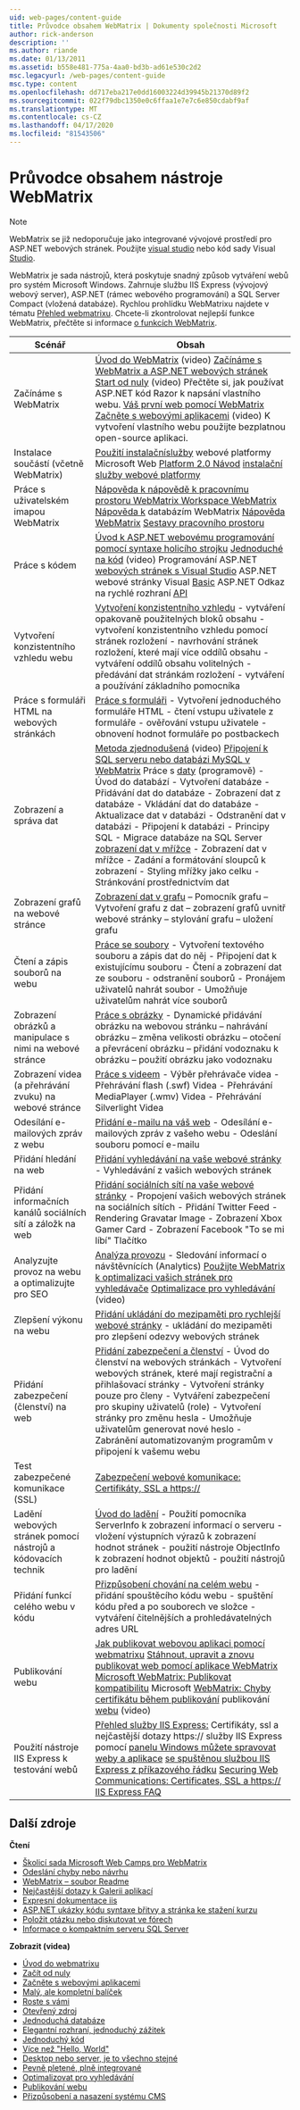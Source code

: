 ```yaml
---
uid: web-pages/content-guide
title: Průvodce obsahem WebMatrix | Dokumenty společnosti Microsoft
author: rick-anderson
description: ''
ms.author: riande
ms.date: 01/13/2011
ms.assetid: b558e481-775a-4aa0-bd3b-ad61e530c2d2
msc.legacyurl: /web-pages/content-guide
msc.type: content
ms.openlocfilehash: dd717eba217e0dd16003224d39945b21370d89f2
ms.sourcegitcommit: 022f79dbc1350e0c6ffaa1e7e7c6e850cdabf9af
ms.translationtype: MT
ms.contentlocale: cs-CZ
ms.lasthandoff: 04/17/2020
ms.locfileid: "81543506"
---
```

# <a name="webmatrix-content-guide"></a>Průvodce obsahem nástroje WebMatrix

> [!NOTE] 
> WebMatrix se již nedoporučuje jako integrované vývojové prostředí pro ASP.NET webových stránek. Použijte [visual studio](xref:web-pages/overview/getting-started/program-asp-net-web-pages-in-visual-studio) nebo kód sady Visual [Studio](https://code.visualstudio.com/).

WebMatrix je sada nástrojů, která poskytuje snadný způsob vytváření webů pro systém Microsoft Windows. Zahrnuje službu IIS Express (vývojový webový server), ASP.NET (rámec webového programování) a SQL Server Compact (vložená databáze). Rychlou prohlídku WebMatrixu najdete v tématu [Přehled webmatrixu](https://www.microsoft.com/web/webmatrix/). Chcete-li zkontrolovat nejlepší funkce WebMatrix, přečtěte si informace [o funkcích WebMatrix](https://www.microsoft.com/web/webmatrix/features/).

| **Scénář** | **Obsah** |
| --- | --- |
| Začínáme s WebMatrix | [Úvod do WebMatrix](https://mediadl.microsoft.com/mediadl/www/s/silverlight/video/web/webmatrix/intro.mp4) (video) [Začínáme s WebMatrix a ASP.NET webových stránek](https://go.microsoft.com/fwlink/?LinkId=202889) [Start od nuly](https://mediadl.microsoft.com/mediadl/www/s/silverlight/video/web/webmatrix/walkthrough1b.mp4) (video) Přečtěte si, jak používat ASP.NET kód Razor k napsání vlastního webu. [Váš první web pomocí WebMatrix](https://go.microsoft.com/fwlink/?LinkId=208553) [Začněte s webovými aplikacemi](https://mediadl.microsoft.com/mediadl/www/s/silverlight/video/web/webmatrix/walkthrough2b.mp4) (video) K vytvoření vlastního webu použijte bezplatnou open-source aplikaci. |
| Instalace součástí (včetně WebMatrix) | [Použití instalačníslužby](https://www.iis.net/learn/install/web-platform-installer/using-the-microsoft-web-platform-installer) webové platformy Microsoft Web [Platform 2.0 Návod](https://www.iis.net/learn/install/web-platform-installer/web-platform-installer-20-walkthrough) [instalační služby webové platformy](https://www.iis.net/learn/install/web-platform-installer/web-platform-installer-resources) |
| Práce s uživatelském imapou WebMatrix | [Nápověda k nápovědě k pracovnímu prostoru WebMatrix Workspace WebMatrix](https://go.microsoft.com/fwlink/?LinkId=208788) [Nápověda k](https://go.microsoft.com/fwlink/?LinkId=208787) databázím WebMatrix [Nápověda WebMatrix](https://go.microsoft.com/fwlink/?LinkId=208786) [Sestavy pracovního prostoru](https://go.microsoft.com/fwlink/?LinkId=208789) |
| Práce s kódem | [Úvod k ASP.NET webovému programování pomocí syntaxe holicího strojku](https://go.microsoft.com/fwlink/?LinkId=202890) [Jednoduché na kód](https://mediadl.microsoft.com/mediadl/www/s/silverlight/video/web/webmatrix/webx-aspnetpages.mp4) (video) Programování ASP.NET [webových stránek s Visual Studio](https://go.microsoft.com/fwlink/?LinkId=205854) ASP.NET webové stránky Visual [Basic](https://go.microsoft.com/fwlink/?LinkId=202908) ASP.NET Odkaz na rychlé rozhraní [API](https://go.microsoft.com/fwlink/?LinkId=202907) |
| Vytvoření konzistentního vzhledu webu | [Vytvoření konzistentního vzhledu](https://go.microsoft.com/fwlink/?LinkId=202891) - vytváření opakovaně použitelných bloků obsahu - vytvoření konzistentního vzhledu pomocí stránek rozložení - navrhování stránek rozložení, které mají více oddílů obsahu - vytváření oddílů obsahu volitelných - předávání dat stránkám rozložení - vytváření a používání základního pomocníka |
| Práce s formuláři HTML na webových stránkách | [Práce s formuláři](https://go.microsoft.com/fwlink/?LinkId=202892) - Vytvoření jednoduchého formuláře HTML - čtení vstupu uživatele z formuláře - ověřování vstupu uživatele - obnovení hodnot formuláře po postbackech |
| Zobrazení a správa dat | [Metoda zjednodušená](https://mediadl.microsoft.com/mediadl/www/s/silverlight/video/web/webmatrix/webx-databases.mp4) (video) [Připojení k SQL serveru nebo databázi MySQL v WebMatrix](https://go.microsoft.com/fwlink/?LinkId=208661) Práce s [daty](https://go.microsoft.com/fwlink/?LinkId=202893) (programově) - Úvod do databází - Vytvoření databáze - Přidávání dat do databáze - Zobrazení dat z databáze - Vkládání dat do databáze - Aktualizace dat v databázi - Odstranění dat v databázi - Připojení k databázi - Principy SQL - Migrace databáze na SQL Server [zobrazení dat v mřížce](https://go.microsoft.com/fwlink/?LinkId=202894) - Zobrazení dat v mřížce - Zadání a formátování sloupců k zobrazení - Styling mřížky jako celku - Stránkování prostřednictvím dat |
| Zobrazení grafů na webové stránce | [Zobrazení dat v grafu](https://go.microsoft.com/fwlink/?LinkId=202895) – Pomocník grafu – Vytvoření grafu z dat – zobrazení grafů uvnitř webové stránky – stylování grafu – uložení grafu |
| Čtení a zápis souborů na webu | [Práce se soubory](https://go.microsoft.com/fwlink/?LinkId=202896) - Vytvoření textového souboru a zápis dat do něj - Připojení dat k existujícímu souboru - Čtení a zobrazení dat ze souboru - odstranění souborů - Pronájem uživatelů nahrát soubor - Umožňuje uživatelům nahrát více souborů |
| Zobrazení obrázků a manipulace s nimi na webové stránce | [Práce s obrázky](https://go.microsoft.com/fwlink/?LinkId=202897) - Dynamické přidávání obrázku na webovou stránku – nahrávání obrázku – změna velikosti obrázku – otočení a převrácení obrázku – přidání vodoznaku k obrázku – použití obrázku jako vodoznaku |
| Zobrazení videa (a přehrávání zvuku) na webové stránce | [Práce s videem](https://go.microsoft.com/fwlink/?LinkId=202898) - Výběr přehrávače videa - Přehrávání flash (.swf) Videa - Přehrávání MediaPlayer (.wmv) Videa - Přehrávání Silverlight Videa |
| Odesílání e-mailových zpráv z webu | [Přidání e-mailu na váš web](https://go.microsoft.com/fwlink/?LinkId=202899) - Odesílání e-mailových zpráv z vašeho webu - Odeslání souboru pomocí e-mailu |
| Přidání hledání na web | [Přidání vyhledávání na vaše webové stránky](https://go.microsoft.com/fwlink/?LinkId=202900) - Vyhledávání z vašich webových stránek |
| Přidání informačních kanálů sociálních sítí a záložk na web | [Přidání sociálních sítí na vaše webové stránky](https://go.microsoft.com/fwlink/?LinkId=202901) - Propojení vašich webových stránek na sociálních sítích - Přidání Twitter Feed - Rendering Gravatar Image - Zobrazení Xbox Gamer Card - Zobrazení Facebook "To se mi líbí" Tlačítko |
| Analyzujte provoz na webu a optimalizujte pro SEO | [Analýza provozu](https://go.microsoft.com/fwlink/?LinkId=202902) - Sledování informací o návštěvnících (Analytics) [Použijte WebMatrix k optimalizaci vašich stránek pro vyhledávače](https://go.microsoft.com/fwlink/?LinkId=202953) [Optimalizace pro vyhledávání](https://mediadl.microsoft.com/mediadl/www/s/silverlight/video/web/webmatrix/webx-seo.mp4) (video) |
| Zlepšení výkonu na webu | [Přidání ukládání do mezipaměti pro rychlejší webové stránky](https://go.microsoft.com/fwlink/?LinkId=202903) - ukládání do mezipaměti pro zlepšení odezvy webových stránek |
| Přidání zabezpečení (členství) na web | [Přidání zabezpečení a členství](https://go.microsoft.com/fwlink/?LinkId=202904) - Úvod do členství na webových stránkách - Vytvoření webových stránek, které mají registrační a přihlašovací stránky - Vytvoření stránky pouze pro členy - Vytváření zabezpečení pro skupiny uživatelů (role) - Vytvoření stránky pro změnu hesla - Umožňuje uživatelům generovat nové heslo - Zabránění automatizovaným programům v připojení k vašemu webu |
| Test zabezpečené komunikace (SSL) | [Zabezpečení webové komunikace: Certifikáty, SSL a https://](https://go.microsoft.com/fwlink/?LinkId=208660) |
| Ladění webových stránek pomocí nástrojů a kódovacích technik | [Úvod do ladění](https://go.microsoft.com/fwlink/?LinkId=202905) - Použití pomocníka ServerInfo k zobrazení informací o serveru - vložení výstupních výrazů k zobrazení hodnot stránek - použití nástroje ObjectInfo k zobrazení hodnot objektů - použití nástrojů pro ladění |
| Přidání funkcí celého webu v kódu | [Přizpůsobení chování na celém webu](https://go.microsoft.com/fwlink/?LinkId=202906) - přidání spouštěcího kódu webu - spuštění kódu před a po souborech ve složce - vytváření čitelnějších a prohledávatelných adres URL |
| Publikování webu | [Jak publikovat webovou aplikaci pomocí webmatrixu](https://go.microsoft.com/fwlink/?LinkId=202954) [Stáhnout, upravit a znovu publikovat web pomocí aplikace WebMatrix](https://go.microsoft.com/?linkid=9751042) [Microsoft WebMatrix: Publikovat kompatibilitu](https://www.iis.net/learn/develop/troubleshooting-webmatrix/microsoft-webmatrix-publish-compatibility) Microsoft [WebMatrix: Chyby certifikátu během publikování](https://www.iis.net/learn/develop/troubleshooting-webmatrix/microsoft-webmatrix-certificate-errors-during-publishing) publikování [webu](https://mediadl.microsoft.com/mediadl/www/s/silverlight/video/web/webmatrix/webx-publish.mp4) (video) |
| Použití nástroje IIS Express k testování webů | [Přehled služby IIS Express:](https://www.iis.net/learn/extensions/introduction-to-iis-express/iis-express-overview) Certifikáty, ssl a nejčastější dotazy https:// služby IIS Express pomocí [panelu Windows můžete spravovat weby a aplikace](https://www.iis.net/learn/extensions/using-iis-express/using-the-windows-system-tray-to-manage-websites-and-applications) [se spuštěnou službou IIS Express z příkazového řádku](https://www.iis.net/learn/extensions/using-iis-express/running-iis-express-from-the-command-line) [Securing Web Communications: Certificates, SSL a https://](https://go.microsoft.com/fwlink/?LinkId=208660) [IIS Express FAQ](https://www.iis.net/learn/extensions/introduction-to-iis-express/iis-express-faq) |

## <a name="additional-resources"></a>Další zdroje

**Čtení**

- [Školicí sada Microsoft Web Camps pro WebMatrix](http://trainingkit.webcamps.ms/WebMatrix.htm)
- [Odeslání chyby nebo návrhu](https://go.microsoft.com/fwlink/?LinkId=195940)
- [WebMatrix – soubor Readme](readme/index.md)
- [Nejčastější dotazy k Galerii aplikací](https://go.microsoft.com/fwlink/?LinkId=196179)
- [Expresní dokumentace iis](https://go.microsoft.com/fwlink/?LinkID=195075)
- [ASP.NET ukázky kódu syntaxe břitvy a stránka ke stažení kurzu](https://go.microsoft.com/fwlink/?LinkId=208516)
- [Položit otázku nebo diskutovat ve fórech](https://forums.asp.net/1224.aspx)
- [Informace o kompaktním serveru SQL Server](https://go.microsoft.com/fwlink/?LinkId=195939)

**Zobrazit (videa)**

- [Úvod do webmatrixu](https://mediadl.microsoft.com/mediadl/www/s/silverlight/video/web/webmatrix/intro.mp4)
- [Začít od nuly](https://mediadl.microsoft.com/mediadl/www/s/silverlight/video/web/webmatrix/walkthrough1b.mp4)
- [Začněte s webovými aplikacemi](https://mediadl.microsoft.com/mediadl/www/s/silverlight/video/web/webmatrix/walkthrough2b.mp4)
- [Malý, ale kompletní balíček](https://mediadl.microsoft.com/mediadl/www/s/silverlight/video/web/webmatrix/webx-compact.mp4)
- [Roste s vámi](https://mediadl.microsoft.com/mediadl/www/s/silverlight/video/web/webmatrix/webx-extend.mp4)
- [Otevřený zdroj](https://mediadl.microsoft.com/mediadl/www/s/silverlight/video/web/webmatrix/webx-webapps-b.mp4)
- [Jednoduchá databáze](https://mediadl.microsoft.com/mediadl/www/s/silverlight/video/web/webmatrix/webx-databases.mp4)
- [Elegantní rozhraní, jednoduchý zážitek](https://mediadl.microsoft.com/mediadl/www/s/silverlight/video/web/webmatrix/webx-ux.mp4)
- [Jednoduchý kód](https://mediadl.microsoft.com/mediadl/www/s/silverlight/video/web/webmatrix/webx-aspnetpages.mp4)
- [Více než "Hello, World"](https://mediadl.microsoft.com/mediadl/www/s/silverlight/video/web/webmatrix/webx-helpers.mp4)
- [Desktop nebo server, je to všechno stejné](https://mediadl.microsoft.com/mediadl/www/s/silverlight/video/web/webmatrix/webx-enviroment.mp4)
- [Pevně pletené, plně integrované](https://mediadl.microsoft.com/mediadl/www/s/silverlight/video/web/webmatrix/webx-integrated.mp4)
- [Optimalizovat pro vyhledávání](https://mediadl.microsoft.com/mediadl/www/s/silverlight/video/web/webmatrix/webx-seo.mp4)
- [Publikování webu](https://mediadl.microsoft.com/mediadl/www/s/silverlight/video/web/webmatrix/webx-publish.mp4)
- [Přizpůsobení a nasazení systému CMS](https://mediadl.microsoft.com/mediadl/www/s/silverlight/video/web/webmatrix/walkthrough2b.mp4)
